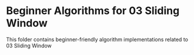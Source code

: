 # Beginner Algorithms for 03 Sliding Window
This folder contains beginner-friendly algorithm implementations related to 03 Sliding Window
